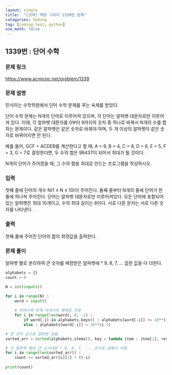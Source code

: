 ```yaml
---
layout: single
title:  "[코테] 백준 그리디 1339번 문제"
categories: Coding
tag: [coding test, python]
use_math: false
---
```


## 1339번 : 단어 수학
### 문제 링크
<https://www.acmicpc.net/problem/1339>

### 문제 설명
민식이는 수학학원에서 단어 수학 문제를 푸는 숙제를 받았다.

단어 수학 문제는 N개의 단어로 이루어져 있으며, 각 단어는 알파벳 대문자로만 이루어져 있다. 이때, 각 알파벳 대문자를 0부터 9까지의 숫자 중 하나로 바꿔서 N개의 수를 합하는 문제이다. 같은 알파벳은 같은 숫자로 바꿔야 하며, 두 개 이상의 알파벳이 같은 숫자로 바뀌어지면 안 된다.

예를 들어, GCF + ACDEB를 계산한다고 할 때, A = 9, B = 4, C = 8, D = 6, E = 5, F = 3, G = 7로 결정한다면, 두 수의 합은 99437이 되어서 최대가 될 것이다.

N개의 단어가 주어졌을 때, 그 수의 합을 최대로 만드는 프로그램을 작성하시오.

### 입력
첫째 줄에 단어의 개수 N(1 ≤ N ≤ 10)이 주어진다. 둘째 줄부터 N개의 줄에 단어가 한 줄에 하나씩 주어진다. 단어는 알파벳 대문자로만 이루어져있다. 모든 단어에 포함되어 있는 알파벳은 최대 10개이고, 수의 최대 길이는 8이다. 서로 다른 문자는 서로 다른 숫자를 나타낸다.

### 출력
첫째 줄에 주어진 단어의 합의 최댓값을 출력한다.

### 문제 풀이
알파벳 별로 분리하여 큰 숫자를 배정받은 알파벳에 * 9, 8, 7, ... 곱한 값을 다 더한다.


```python
alphabets = {}
count = 0

N = int(input())

for i in range(N) :
    word = input()
    
    # 자리수에 맞게 딕셔너리 형태로 저장
    for i in range(len(word), 0, -1) :
        if word[-i] in alphabets.keys() : alphabets[word[-i]] += 10**(i-1)
        else : alphabets[word[-i]] = 10**(i-1)

# 큰 숫자 순으로 알파벳 정렬
sorted_arr = sorted(alphabets.items(), key = lambda item : item[1], reverse=True)

# 각 알파벳 별로 큰 순서대로 * 9, 8, 7, ... 순으로 곱해서 더함
for i in range(len(sorted_arr)) :
    count += sorted_arr[i][1] * (9-i)
    
print(count)
```
